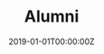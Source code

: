 ---
title: "Alumni"  # Add a page title.
summary: "List of group alumni"  # Add a page description.
date: "2019-01-01T00:00:00Z"  # Add today's date.
type: "widget_page"  # Page type is a Widget Page
---